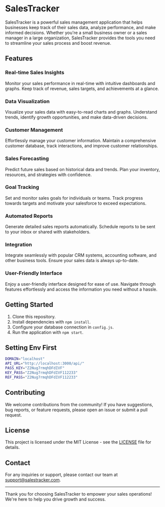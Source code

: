 # SalesTracker

SalesTracker is a powerful sales management application that helps businesses keep track of their sales data, analyze performance, and make informed decisions. Whether you're a small business owner or a sales manager in a large organization, SalesTracker provides the tools you need to streamline your sales process and boost revenue.

## Features

### Real-time Sales Insights

Monitor your sales performance in real-time with intuitive dashboards and graphs. Keep track of revenue, sales targets, and achievements at a glance.

### Data Visualization

Visualize your sales data with easy-to-read charts and graphs. Understand trends, identify growth opportunities, and make data-driven decisions.

### Customer Management

Effortlessly manage your customer information. Maintain a comprehensive customer database, track interactions, and improve customer relationships.

### Sales Forecasting

Predict future sales based on historical data and trends. Plan your inventory, resources, and strategies with confidence.

### Goal Tracking

Set and monitor sales goals for individuals or teams. Track progress towards targets and motivate your salesforce to exceed expectations.

### Automated Reports

Generate detailed sales reports automatically. Schedule reports to be sent to your inbox or shared with stakeholders.

### Integration

Integrate seamlessly with popular CRM systems, accounting software, and other business tools. Ensure your sales data is always up-to-date.

### User-Friendly Interface

Enjoy a user-friendly interface designed for ease of use. Navigate through features effortlessly and access the information you need without a hassle.

## Getting Started

1. Clone this repository.
2. Install dependencies with `npm install`.
3. Configure your database connection in `config.js`.
4. Run the application with `npm start`.

## Setting Env First

```bash
DOMAIN="localhost"
API_URL="http://localhost:3000/api/"
PASS_KEY="Z2Nug7rmqhDFdIVF"
KEY_PASS="Z2Nug7rmqhDFdIVF112233"
REF_PASS="Z2Nug7rmqhDFdIVF112233"
```

## Contributing

We welcome contributions from the community! If you have suggestions, bug reports, or feature requests, please open an issue or submit a pull request.

## License

This project is licensed under the MIT License - see the [LICENSE](LICENSE) file for details.

## Contact

For any inquiries or support, please contact our team at support@salestracker.com.

---

Thank you for choosing SalesTracker to empower your sales operations! We're here to help you drive growth and success.
